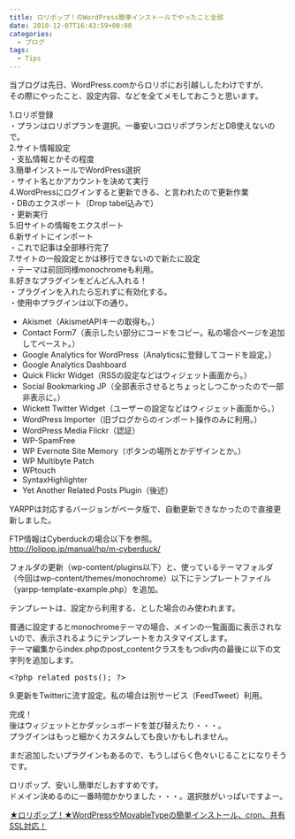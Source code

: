 ```yaml
---
title: ロリポップ！のWordPress簡単インストールでやったこと全部
date: 2010-12-07T16:43:59+00:00
categories:
  - ブログ
tags:
  - Tips
---
```

当ブログは先日、WordPress.comからロリポにお引越ししたわけですが、  
その際にやったこと、設定内容、などを全てメモしておこうと思います。

1.ロリポ登録  
・プランはロリポプランを選択。一番安いコロリポプランだとDB使えないので。  
2.サイト情報設定  
・支払情報とかその程度  
3.簡単インストールでWordPress選択  
・サイト名とかアカウントを決めて実行  
4.WordPressにログインすると更新できる、と言われたので更新作業  
・DBのエクスポート（Drop tabel込みで）  
・更新実行  
5.旧サイトの情報をエクスポート  
6.新サイトにインポート  
・これで記事は全部移行完了  
7.サイトの一般設定とかは移行できないので新たに設定  
・テーマは前回同様monochromeも利用。  
8.好きなプラグインをどんどん入れる！  
・プラグインを入れたら忘れずに有効化する。  
・使用中プラグインは以下の通り。

  * Akismet（AkismetAPIキーの取得も。）
  * Contact Form7（表示したい部分にコードをコピー。私の場合ページを追加してペースト。）
  * Google Analytics for WordPress（Analyticsに登録してコードを設定。）
  * Google Analytics Dashboard
  * Quick Flickr Widget（RSSの設定などはウィジェット画面から。）
  * Social Bookmarking JP（全部表示させるとちょっとしつこかったので一部非表示に。）
  * Wickett Twitter Widget（ユーザーの設定などはウィジェット画面から。）
  * WordPress Importer（旧ブログからのインポート操作のみに利用。）
  * WordPress Media Flickr（認証）
  * WP-SpamFree
  * WP Evernote Site Memory（ボタンの場所とかデザインとか。）
  * WP Multibyte Patch
  * WPtouch
  * SyntaxHighlighter
  * Yet Another Related Posts Plugin（後述）

YARPPは対応するバージョンがベータ版で、自動更新できなかったので直接更新しました。

FTP情報はCyberduckの場合以下を参照。  
<a href="http://lolipop.jp/manual/hp/m-cyberduck/" target="_blank">http://lolipop.jp/manual/hp/m-cyberduck/</a>

フォルダの更新（wp-content/plugins以下）と、使っているテーマフォルダ（今回はwp-content/themes/monochrome）以下にテンプレートファイル（yarpp-template-example.php）を追加。

テンプレートは、設定から利用する、とした場合のみ使われます。

普通に設定するとmonochromeテーマの場合、メインの一覧画面に表示されないので、表示されるようにテンプレートをカスタマイズします。  
テーマ編集からindex.phpのpost_contentクラスをもつdiv内の最後に以下の文字列を追加します。

<pre class="brush:php">&lt;?php related_posts(); ?&gt;</pre>

9.更新をTwitterに流す設定。私の場合は別サービス（FeedTweet）利用。

完成！  
後はウィジェットとかダッシュボードを並び替えたり・・・。  
プラグインはもっと細かくカスタムしても良いかもしれません。

まだ追加したいプラグインもあるので、もうしばらく色々いじることになりそうです。

ロリポップ、安いし簡単だしおすすめです。  
ドメイン決めるのに一番時間かかりました・・・。選択肢がいっぱいですよー。

<a href="http://ck.jp.ap.valuecommerce.com/servlet/referral?sid=2738713&pid=879690252" target="_blank"><img loading="lazy" src="http://ad.jp.ap.valuecommerce.com/servlet/gifbanner?sid=2738713&pid=879690252" border="0" alt="" width="1" height="1" />★ロリポップ！★WordPressやMovableTypeの簡単インストール、cron、共有SSL対応！</a>
